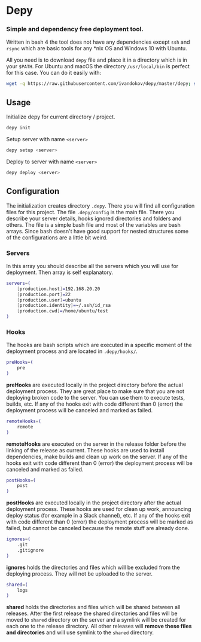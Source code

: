 # Depy
### Simple and dependency free deployment tool.  
Written in bash 4 the tool does not have any dependencies except `ssh` and `rsync` which are basic tools for any *nix OS and Windows 10 with Ubuntu.
 
All you need is to download `depy` file and place it in a directory which is in your `$PATH`. For Ubuntu and macOS the directory `/usr/local/bin` is perfect for this case. You can do it easily with:
 
 ```bash
wget -q https://raw.githubusercontent.com/ivandokov/depy/master/depy; sudo mv depy /usr/local/bin/depy
```

## Usage

Initialize depy for current directory / project.
```bash
depy init
```

Setup server with name `<server>`
```bash
depy setup <server>
```

Deploy to server with name `<server>`
```bash
depy deploy <server>
```

## Configuration
The initialization creates directory `.depy`. There you will find all configuration files for this project.
The file `.depy/config` is the main file. There you describe your server details, hooks ignored directories and folders and others.
The file is a simple bash file and most of the variables are bash arrays. Since bash doesn't have good support for nested structures some of the configurations are a little bit weird.

### Servers
In this array you should describe all the servers which you will use for deployment. Then array is self explanatory.
```bash
servers=(
    [production.host]=192.168.20.20
    [production.port]=22
    [production.user]=ubuntu
    [production.identity]=~/.ssh/id_rsa
    [production.cwd]=/home/ubuntu/test
)
```

### Hooks
The hooks are bash scripts which are executed in a specific moment of the deployment process and are located in `.depy/hooks/`.  
```bash 
preHooks=(
    pre
)
```
**preHooks** are executed locally in the project directory before the actual deployment process. They are great place to make sure that you are not deploying broken code to the server. You can use them to execute tests, builds, etc.
If any of the hooks exit with code different than 0 (error) the deployment process will be canceled and marked as failed.  

```bash
remoteHooks=(
    remote
)
```
**remoteHooks** are executed on the server in the release folder before the linking of the release as current. These hooks are used to install dependencies, make builds and clean up work on the server. If any of the hooks exit with code different than 0 (error) the deployment process will be canceled and marked as failed.  

```bash
postHooks=(
    post
)
```
**postHooks** are executed locally in the project directory after the actual deployment process. These hooks are used for clean up work, announcing deploy status (for example in a Slack channel), etc. If any of the hooks exit with code different than 0 (error) the deployment process will be marked as failed, but cannot be canceled because the remote stuff are already done.

```bash
ignores=(
    .git
    .gitignore
)
```
**ignores** holds the directories and files which will be excluded from the deploying process. They will not be uploaded to the server.

```bash
shared=(
    logs
)
```
**shared** holds the directories and files which will be shared between all releases. After the first release the shared directories and files will be moved to `shared` directory on the server and a symlink will be created for each one to the release directory. All other releases will **remove these files and directories** and will use symlink to the `shared` directory.
